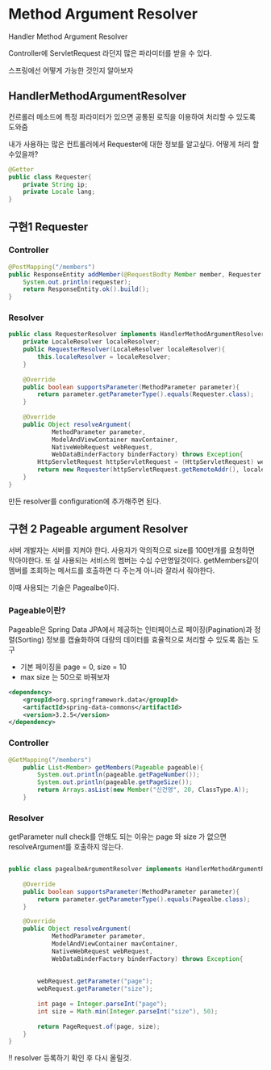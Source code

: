 # Method Argument Resolver 

Handler Method Argument Resolver

Controller에 ServletRequest 라던지 많은 파라미터를 받을 수 있다.

스프링에선 어떻게 가능한 것인지 알아보자

## HandlerMethodArgumentResolver

컨르롤러 메소드에 특정 파라미터가 있으면 공통된 로직을 이용하여 처리할 수 있도록 도와줌

내가 사용하는 많은 컨트롤러에서 Requester에 대한 정보를 알고싶다. 어떻게 처리 할 수있을까?

```java
@Getter
public class Requester{
    private String ip;
    private Locale lang;
}
```

## 구현1 Requester

### Controller 

```java
@PostMapping("/members")
public ResponseEntity addMember(@RequestBodty Member member, Requester requester){
    System.out.println(requester);
    return ResponseEntity.ok().build();
}

```

### Resolver

```java
public class RequesterResolver implements HandlerMethodArgumentResolver{
    private LocaleResolver localeResolver;
    public RequesterResolver(LocaleResolver localeResolver){
        this.localeResolver = localeResolver;
    }
    
    @Override
    public boolean supportsParameter(MethodParameter parameter){
        return parameter.getParameterType().equals(Requester.class);
    }
    
    @Override
    public Object resolveArgument(
            MethodParameter parameter,
            ModelAndViewContainer mavContainer,
            NativeWebRequest webRequest,
            WebDataBinderFactory binderFactory) throws Exception{
        HttpServletRequest httpServletRequest = (HttpServletRequest) webRequest.getNativeRequest();
        return new Requester(httpServletRequest.getRemoteAddr(), localeResolver.resolveLocale(httpServletRequest));
    }
}

```

만든 resolver를 configuration에 추가해주면 된다.

## 구현 2 Pageable argument Resolver

서버 개발자는 서버를 지켜야 한다. 사용자가 악의적으로 size를 100만개를 요청하면 막아야한다. 또 실 사용되는 서비스의 멤버는
수십 수만명일것이다. getMembers같이 멤버를 조회하는 메서드를 호출하면 다 주는게 아니라 잘라서 줘야한다.

이때 사용되는 기술은 Pagealbe이다. 

### Pageable이란?

Pageable은 Spring Data JPA에서 제공하는 인터페이스로 페이징(Pagination)과 정렬(Sorting) 정보를 캡슐화하여 대량의 데이터를 효율적으로 처리할 수 있도록 돕는 도구

* 기본 페이징을 page = 0, size = 10 
* max size 는 50으로 바꿔보자

```xml
<dependency>
    <groupId>org.springframework.data</groupId>
    <artifactId>spring-data-commons</artifactId>
    <version>3.2.5</version>
</dependency>
```
### Controller

```java
@GetMapping("/members")
    public List<Member> getMembers(Pageable pageable){
        System.out.println(pageable.getPageNumber());
        System.out.println(pageable.getPageSize());
        return Arrays.asList(new Member("신건영", 20, ClassType.A));
    }
```

### Resolver
getParameter null check를 안해도 되는 이유는 page 와 size 가 없으면 resolveArgument를 호출하지 않는다.

```java

public class pagealbeArgumentResolver implements HandlerMethodArgumentResolver {
    
    @Override
    public boolean supportsParameter(MethodParameter parameter){
        return parameter.getParameterType().equals(Pagealbe.class);
    }

    @Override
    public Object resolveArgument(
            MethodParameter parameter,
            ModelAndViewContainer mavContainer,
            NativeWebRequest webRequest,
            WebDataBinderFactory binderFactory) throws Exception{
        
        
        webRequest.getParameter("page");
        webRequest.getParameter("size");
        
        int page = Integer.parseInt("page");
        int size = Math.min(Integer.parseInt("size"), 50);
        
        return PageRequest.of(page, size);
    }
}

```

!! resolver 등록하기 확인 후 다시 올릴것.
